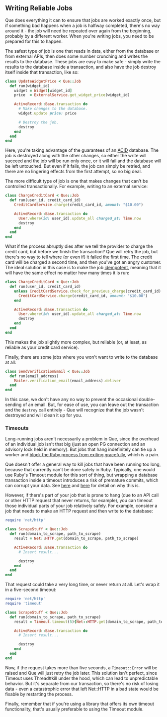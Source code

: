 ## Writing Reliable Jobs

Que does everything it can to ensure that jobs are worked exactly once, but if something bad happens when a job is halfway completed, there's no way around it - the job will need be repeated over again from the beginning, probably by a different worker. When you're writing jobs, you need to be prepared for this to happen.

The safest type of job is one that reads in data, either from the database or from external APIs, then does some number crunching and writes the results to the database. These jobs are easy to make safe - simply write the results to the database inside a transaction, and also have the job destroy itself inside that transaction, like so:

```ruby
class UpdateWidgetPrice < Que::Job
  def run(widget_id)
    widget = Widget[widget_id]
    price  = ExternalService.get_widget_price(widget_id)

    ActiveRecord::Base.transaction do
      # Make changes to the database.
      widget.update price: price

      # Destroy the job.
      destroy
    end
  end
end
```

Here, you're taking advantage of the guarantees of an [ACID](https://en.wikipedia.org/wiki/ACID) database. The job is destroyed along with the other changes, so either the write will succeed and the job will be run only once, or it will fail and the database will be left untouched. But even if it fails, the job can simply be retried, and there are no lingering effects from the first attempt, so no big deal.

The more difficult type of job is one that makes changes that can't be controlled transactionally. For example, writing to an external service:

```ruby
class ChargeCreditCard < Que::Job
  def run(user_id, credit_card_id)
    CreditCardService.charge(credit_card_id, amount: "$10.00")

    ActiveRecord::Base.transaction do
      User.where(id: user_id).update_all charged_at: Time.now
      destroy
    end
  end
end
```

What if the process abruptly dies after we tell the provider to charge the credit card, but before we finish the transaction? Que will retry the job, but there's no way to tell where (or even if) it failed the first time. The credit card will be charged a second time, and then you've got an angry customer. The ideal solution in this case is to make the job [idempotent](https://en.wikipedia.org/wiki/Idempotence), meaning that it will have the same effect no matter how many times it is run:

```ruby
class ChargeCreditCard < Que::Job
  def run(user_id, credit_card_id)
    unless CreditCardService.check_for_previous_charge(credit_card_id)
      CreditCardService.charge(credit_card_id, amount: "$10.00")
    end

    ActiveRecord::Base.transaction do
      User.where(id: user_id).update_all charged_at: Time.now
      destroy
    end
  end
end
```

This makes the job slightly more complex, but reliable (or, at least, as reliable as your credit card service).

Finally, there are some jobs where you won't want to write to the database at all:

```ruby
class SendVerificationEmail < Que::Job
  def run(email_address)
    Mailer.verification_email(email_address).deliver
  end
end
```

In this case, we don't have any no way to prevent the occasional double-sending of an email. But, for ease of use, you can leave out the transaction and the `destroy` call entirely - Que will recognize that the job wasn't destroyed and will clean it up for you.

### Timeouts

Long-running jobs aren't necessarily a problem in Que, since the overhead of an individual job isn't that big (just an open PG connection and an advisory lock held in memory). But jobs that hang indefinitely can tie up a worker and [block the Ruby process from exiting gracefully](https://github.com/chanks/que/blob/master/docs/shutting_down_safely.md), which is a pain.

Que doesn't offer a general way to kill jobs that have been running too long, because that currently can't be done safely in Ruby. Typically, one would use Ruby's Timeout module for this sort of thing, but wrapping a database transaction inside a timeout introduces a risk of premature commits, which can corrupt your data. See [here](http://blog.headius.com/2008/02/ruby-threadraise-threadkill-timeoutrb.html) and [here](http://coderrr.wordpress.com/2011/05/03/beware-of-threadkill-or-your-activerecord-transactions-are-in-danger-of-being-partially-committed/) for detail on why this is.

However, if there's part of your job that is prone to hang (due to an API call or other HTTP request that never returns, for example), you can timeout those individual parts of your job relatively safely. For example, consider a job that needs to make an HTTP request and then write to the database:

```ruby
require 'net/http'

class ScrapeStuff < Que::Job
  def run(domain_to_scrape, path_to_scrape)
    result = Net::HTTP.get(domain_to_scrape, path_to_scrape)

    ActiveRecord::Base.transaction do
      # Insert result...

      destroy
    end
  end
end
```

That request could take a very long time, or never return at all. Let's wrap it in a five-second timeout:

```ruby
require 'net/http'
require 'timeout'

class ScrapeStuff < Que::Job
  def run(domain_to_scrape, path_to_scrape)
    result = Timeout.timeout(5){Net::HTTP.get(domain_to_scrape, path_to_scrape)}

    ActiveRecord::Base.transaction do
      # Insert result...

      destroy
    end
  end
end
```

Now, if the request takes more than five seconds, a `Timeout::Error` will be raised and Que will just retry the job later. This solution isn't perfect, since Timeout uses Thread#kill under the hood, which can lead to unpredictable behavior. But it's separate from our transaction, so there's no risk of losing data - even a catastrophic error that left Net::HTTP in a bad state would be fixable by restarting the process.

Finally, remember that if you're using a library that offers its own timeout functionality, that's usually preferable to using the Timeout module.

